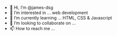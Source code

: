 - 👋 Hi, I’m @james-dsg
- 👀 I’m interested in ... web development
- 🌱 I’m currently learning ... HTML, CSS & Javascript
- 💞️ I’m looking to collaborate on ...
- 📫 How to reach me ...

<!---
james-dsg/james-dsg is a ✨ special ✨ repository because its `README.md` (this file) appears on your GitHub profile.
You can click the Preview link to take a look at your changes.
--->
